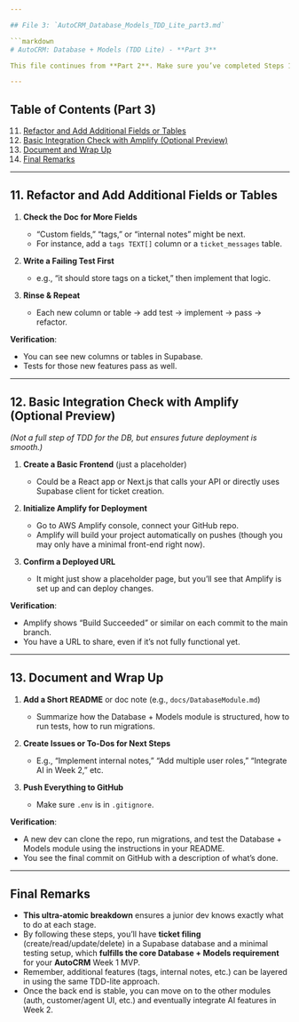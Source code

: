 ```yaml
---

## File 3: `AutoCRM_Database_Models_TDD_Lite_part3.md`

```markdown
# AutoCRM: Database + Models (TDD Lite) - **Part 3**

This file continues from **Part 2**. Make sure you’ve completed Steps 1–10 before proceeding.

---
```


## Table of Contents (Part 3)
11. [Refactor and Add Additional Fields or Tables](#11-refactor-and-add-additional-fields-or-tables)
12. [Basic Integration Check with Amplify (Optional Preview)](#12-basic-integration-check-with-amplify-optional-preview)
13. [Document and Wrap Up](#13-document-and-wrap-up)
14. [Final Remarks](#final-remarks)

---

## 11. Refactor and Add Additional Fields or Tables

1. **Check the Doc for More Fields**  
   - “Custom fields,” “tags,” or “internal notes” might be next.  
   - For instance, add a `tags TEXT[]` column or a `ticket_messages` table.

2. **Write a Failing Test First**  
   - e.g., “it should store tags on a ticket,” then implement that logic.

3. **Rinse & Repeat**  
   - Each new column or table → add test → implement → pass → refactor.

**Verification**:  
- You can see new columns or tables in Supabase.  
- Tests for those new features pass as well.

---

## 12. Basic Integration Check with Amplify (Optional Preview)

*(Not a full step of TDD for the DB, but ensures future deployment is smooth.)*

1. **Create a Basic Frontend** (just a placeholder)  
   - Could be a React app or Next.js that calls your API or directly uses Supabase client for ticket creation.

2. **Initialize Amplify for Deployment**  
   - Go to AWS Amplify console, connect your GitHub repo.  
   - Amplify will build your project automatically on pushes (though you may only have a minimal front-end right now).

3. **Confirm a Deployed URL**  
   - It might just show a placeholder page, but you’ll see that Amplify is set up and can deploy changes.

**Verification**:  
- Amplify shows “Build Succeeded” or similar on each commit to the main branch.  
- You have a URL to share, even if it’s not fully functional yet.

---

## 13. Document and Wrap Up

1. **Add a Short README** or doc note (e.g., `docs/DatabaseModule.md`)  
   - Summarize how the Database + Models module is structured, how to run tests, how to run migrations.

2. **Create Issues or To-Dos for Next Steps**  
   - E.g., “Implement internal notes,” “Add multiple user roles,” “Integrate AI in Week 2,” etc.

3. **Push Everything to GitHub**  
   - Make sure `.env` is in `.gitignore`.

**Verification**:  
- A new dev can clone the repo, run migrations, and test the Database + Models module using the instructions in your README.  
- You see the final commit on GitHub with a description of what’s done.

---

## Final Remarks

- **This ultra-atomic breakdown** ensures a junior dev knows exactly what to do at each stage.  
- By following these steps, you’ll have **ticket filing** (create/read/update/delete) in a Supabase database and a minimal testing setup, which **fulfills the core Database + Models requirement** for your **AutoCRM** Week 1 MVP.  
- Remember, additional features (tags, internal notes, etc.) can be layered in using the same TDD-lite approach.  
- Once the back end is stable, you can move on to the other modules (auth, customer/agent UI, etc.) and eventually integrate AI features in Week 2.